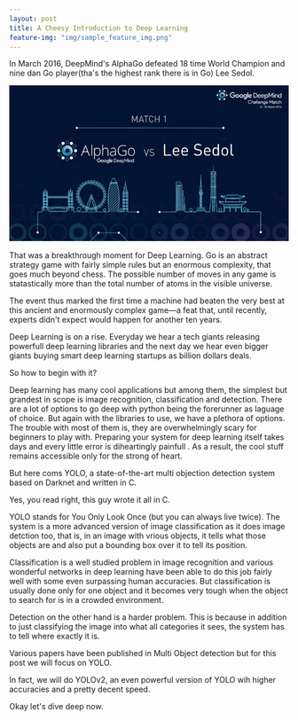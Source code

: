 ```yaml
---
layout: post
title: A Cheesy Introduction to Deep Learning
feature-img: "img/sample_feature_img.png"
---
```

In March 2016, DeepMind's AlphaGo defeated 18 time World Champion and nine dan Go player(tha's the highest rank there is in Go) Lee Sedol.

![AlphaGo](img/alphago.png)

That was a breakthrough moment for Deep Learning. Go is an abstract strategy game with fairly simple rules but an enormous complexity, that goes much beyond chess. The possible number of moves in any game is statastically more than the total number of atoms in the visible universe. 

The event thus marked the first time a machine had beaten the very best at this ancient and enormously complex game—a feat that, until recently, experts didn't expect would happen for another ten years.

Deep Learning is on a rise. Everyday we hear a tech giants releasing powerfull deep learning libraries and the next day we hear even bigger giants buying smart deep learning startups as billion dollars deals.

So how to begin with it?

Deep learning has many cool applications but among them, the simplest but grandest in scope is image recognition, classification and detection. There are a lot of options to go deep with python being the forerunner as laguage of choice. But again with the libraries to use, we have a plethora of options. The trouble with most of them is, they are overwhelmingly scary for beginners to play with. Preparing your system for deep learning itself takes days and every little error is diheartingly painfull . As a result, the cool stuff remains accessible only for the strong of heart.

But here coms YOLO, a state-of-the-art multi objection detection system based on Darknet and written in C.

Yes, you read right, this guy wrote it all in C.

YOLO stands for You Only Look Once (but you can always live twice). The system is a more advanced version of image classification as it does image detction too, that is, in an image with vrious objects, it tells what those objects are and also put a bounding box over it to tell its position.

Classification is a well studied problem in image recognition and various wonderful networks in deep learning have been able to do this job fairly well with some even surpassing human accuracies. But classification is usually done only for one object and it becomes very tough when the object to search for is in a crowded environment.

Detection on the other hand is a harder problem. This is because in addition to just classifying the image into what all categories it sees, the system has to tell where exactly it is.

Various papers have been published in Multi Object detection but for this post we will focus on YOLO.

In fact, we will do YOLOv2, an even powerful version of YOLO wih higher accuracies and a pretty decent speed.

Okay let's dive deep now.




